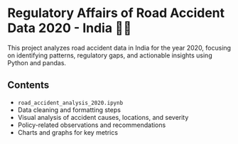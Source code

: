# Regulatory Affairs of Road Accident Data 2020 - India 🚧📑

This project analyzes road accident data in India for the year 2020, focusing on identifying patterns, regulatory gaps, and actionable insights using Python and pandas.

## Contents
- `road_accident_analysis_2020.ipynb`
- Data cleaning and formatting steps
- Visual analysis of accident causes, locations, and severity
- Policy-related observations and recommendations
- Charts and graphs for key metrics

